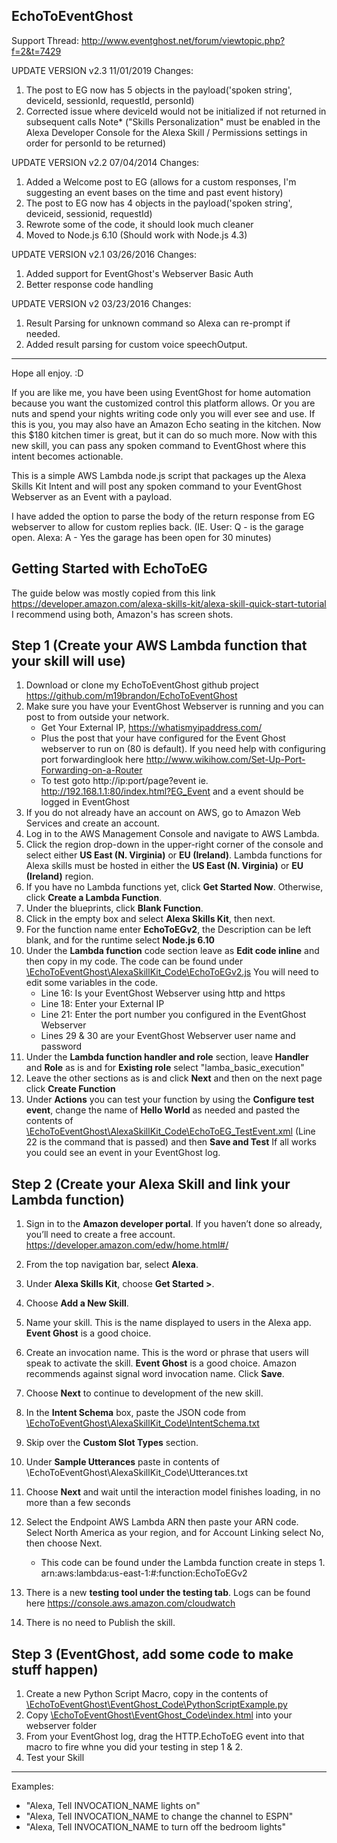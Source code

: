 ## EchoToEventGhost
Support Thread: http://www.eventghost.net/forum/viewtopic.php?f=2&t=7429

UPDATE VERSION v2.3 11/01/2019
Changes:

1. The post to EG now has 5 objects in the payload('spoken string', deviceId, sessionId, requestId, personId)
2. Corrected issue where deviceId would not be initialized if not returned in subsequent calls
   Note*  ("Skills Personalization" must be enabled in the Alexa Developer Console for the Alexa Skill / Permissions settings in order             for personId to be returned)

UPDATE VERSION v2.2 07/04/2014
Changes:

1. Added a Welcome post to EG (allows for a custom responses, I'm suggesting an event bases on the time and past event history)
2. The post to EG now has 4 objects in the payload('spoken string', deviceid, sessionid, requestId)
3. Rewrote some of the code, it should look much cleaner
4. Moved to Node.js 6.10 (Should work with Node.js 4.3)

UPDATE VERSION v2.1 03/26/2016
Changes:

1. Added support for EventGhost's Webserver Basic Auth 
2. Better response code handling

UPDATE VERSION v2 03/23/2016
Changes:

1. Result Parsing for unknown command so Alexa can re-prompt if needed.
2. Added result parsing for custom voice speechOutput.

***********************************

Hope all enjoy. :D 

If you are like me, you have been using EventGhost for home automation because you want the customized control this platform allows. Or you are nuts and spend your nights writing code only you will ever see and use. If this is you, you may also have an Amazon Echo seating in the kitchen. Now this $180 kitchen timer is great, but it can do so much more. Now with this new skill, you can pass any spoken command to EventGhost where this intent becomes actionable.

This is a simple AWS Lambda node.js script that packages up the Alexa Skills Kit Intent and will post any spoken command to your EventGhost Webserver as an Event with a payload.

I have added the option to parse the body of the return response from EG webserver to allow for custom replies back. (IE. User: Q - is the garage open. Alexa: A - Yes the garage has been open for 30 minutes)

## Getting Started with EchoToEG

The guide below was mostly copied from this link https://developer.amazon.com/alexa-skills-kit/alexa-skill-quick-start-tutorial I recommend using both, Amazon's has screen shots.

## Step 1 (Create your AWS Lambda function that your skill will use)

1. Download or clone my EchoToEventGhost github project https://github.com/m19brandon/EchoToEventGhost
2. Make sure you have your EventGhost Webserver is running and you can post to from outside your network.
    * Get Your External IP, https://whatismyipaddress.com/
    * Plus the post that your have configured for the Event Ghost webserver to run on (80 is default). If you need help with configuring port forwardinglook here http://www.wikihow.com/Set-Up-Port-Forwarding-on-a-Router
    * To test goto http://ip:port/page?event ie. http://192.168.1.1:80/index.html?EG_Event and a event should be logged in EventGhost
3. If you do not already have an account on AWS, go to Amazon Web Services and create an account.
4. Log in to the AWS Management Console and navigate to AWS Lambda.
5. Click the region drop-down in the upper-right corner of the console and select either **US East (N. Virginia)** or **EU (Ireland)**.
Lambda functions for Alexa skills must be hosted in either the **US East (N. Virginia)** or **EU (Ireland)** region.
6. If you have no Lambda functions yet, click **Get Started Now**. Otherwise, click **Create a Lambda Function**.
7. Under the blueprints, click **Blank Function**.
8. Click in the empty box and select **Alexa Skills Kit**, then next.
9. For the function name enter **EchoToEGv2**, the Description can be left blank, and for the runtime select **Node.js 6.10**
10. Under the **Lambda function** code section leave as **Edit code inline** and then copy in my code.
The code can be found under [\EchoToEventGhost\AlexaSkillKit_Code\EchoToEGv2.js](https://github.com/m19brandon/EchoToEventGhost/blob/master/AlexaSkillKit_Code/EchoToEGv2.js)
You will need to edit some variables in the code.
    * Line 16: Is your EventGhost Webserver using http and https
    * Line 18: Enter your External IP
    * Line 21: Enter the port number you configured in the EventGhost Webserver
    * Lines 29 & 30 are your EventGhost Webserver user name and password
11. Under the **Lambda function handler and role** section, leave **Handler** and **Role** as is and for **Existing role** select "lamba_basic_execution"
12. Leave the other sections as is and click **Next** and then on the next page click **Create Function**
13. Under **Actions** you can test your function by using the **Configure test event**, change the name of **Hello World** as needed and pasted the contents of [\EchoToEventGhost\AlexaSkillKit_Code\EchoToEG_TestEvent.xml](https://github.com/m19brandon/EchoToEventGhost/blob/master/AlexaSkillKit_Code/EchoToEG_TestEvent.xml) (Line 22 is the command that is passed) and then **Save and Test**
If all works you could see an event in your EventGhost log.


## Step 2 (Create your Alexa Skill and link your Lambda function)

1. Sign in to the **Amazon developer portal**. If you haven’t done so already, you’ll need to create a free account. https://developer.amazon.com/edw/home.html#/
2. From the top navigation bar, select **Alexa**.
3. Under **Alexa Skills Kit**, choose **Get Started >**.
4. Choose **Add a New Skill**.
5. Name your skill. This is the name displayed to users in the Alexa app. **Event Ghost** is a good choice.
6. Create an invocation name. This is the word or phrase that users will speak to activate the skill. **Event Ghost** is a good choice. Amazon recommends against signal word invocation name. Click **Save**.
7. Choose **Next** to continue to development of the new skill.
8. In the **Intent Schema** box, paste the JSON code from [\EchoToEventGhost\AlexaSkillKit_Code\IntentSchema.txt](https://github.com/m19brandon/EchoToEventGhost/blob/master/AlexaSkillKit_Code/IntentSchema.txt)
9. Skip over the **Custom Slot Types** section.
10. Under **Sample Utterances** paste in contents of \EchoToEventGhost\AlexaSkillKit_Code\Utterances.txt
11. Choose **Next** and wait until the interaction model finishes loading, in no more than a few seconds
12. Select the Endpoint AWS Lambda ARN then paste your ARN code. Select North America as your region, and for Account Linking select No, then choose Next.

    * This code can be found under the Lambda function create in steps 1.
arn:aws:lambda:us-east-1:#:function:EchoToEGv2
13. There is a new **testing tool under the testing tab**. Logs can be found here https://console.aws.amazon.com/cloudwatch
14. There is no need to Publish the skill.

## Step 3 (EventGhost, add some code to make stuff happen)

1. Create a new Python Script Macro, copy in the contents of [\EchoToEventGhost\EventGhost_Code\PythonScriptExample.py](https://github.com/m19brandon/EchoToEventGhost/blob/master/EventGhost_Code/PythonScriptExample.py)
2. Copy [\EchoToEventGhost\EventGhost_Code\index.html](https://github.com/m19brandon/EchoToEventGhost/blob/master/EventGhost_Code/index.html) into your webserver folder
3. From your EventGhost log, drag the HTTP.EchoToEG event into that macro to fire whne you did your testing in step 1 & 2.
3. Test your Skill
************
Examples:

* "Alexa, Tell INVOCATION_NAME lights on"
* "Alexa, Tell INVOCATION_NAME to change the channel to ESPN"
* "Alexa, Tell INVOCATION_NAME to turn off the bedroom lights"

